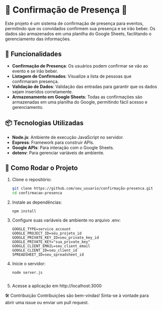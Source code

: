 # 🎉 Confirmação de Presença 🎉

Este projeto é um sistema de confirmação de presença para eventos, permitindo que os convidados confirmem sua presença e se irão beber. Os dados são armazenados em uma planilha do Google Sheets, facilitando o gerenciamento das informações.

## 🚀 Funcionalidades

- **Confirmação de Presença**: Os usuários podem confirmar se vão ao evento e se irão beber.
- **Listagem de Confirmados**: Visualize a lista de pessoas que confirmaram presença.
- **Validação de Dados**: Validação das entradas para garantir que os dados sejam inseridos corretamente.
- **Armazenamento em Google Sheets**: Todas as confirmações são armazenadas em uma planilha do Google, permitindo fácil acesso e gerenciamento.

## 📦 Tecnologias Utilizadas

- **Node.js**: Ambiente de execução JavaScript no servidor.
- **Express**: Framework para construir APIs.
- **Google APIs**: Para interação com o Google Sheets.
- **dotenv**: Para gerenciar variáveis de ambiente.

## 🔧 Como Rodar o Projeto

1. Clone o repositório:
   ```bash
   git clone https://github.com/seu_usuario/confirmação-presenca.git
   cd confirmacao-presenca

2. Instale as dependências:
    ```
    npm install

3. Configure suas variáveis de ambiente no arquivo .env:
    ```
    GOOGLE_TYPE=service_account
    GOOGLE_PROJECT_ID=seu_projeto_id
    GOOGLE_PRIVATE_KEY_ID=seu_private_key_id
    GOOGLE_PRIVATE_KEY="sua_private_key"
    GOOGLE_CLIENT_EMAIL=seu_client_email
    GOOGLE_CLIENT_ID=seu_client_id
    SPREADSHEET_ID=seu_spreadsheet_id

4. Inicie o servidor:
    ```
    node server.js


5. Acesse a aplicação em http://localhost:3000

🛠️ Contribuição
Contribuições são bem-vindas! Sinta-se à vontade para abrir uma issue ou enviar um pull request.

